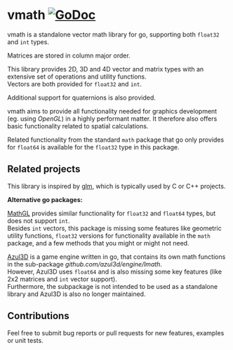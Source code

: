 # vmath [![GoDoc](https://godoc.org/github.com/maja42/vmath?status.svg)](https://godoc.org/github.com/maja42/vmath)

vmath is a standalone vector math library for go, supporting both `float32` and `int` types.

Matrices are stored in column major order.


This library provides 2D, 3D and 4D vector and matrix types with an extensive set of operations and utility functions. \
Vectors are both provided for `float32` and `int`.
 
Additional support for quaternions is also provided.
 
vmath aims to provide all functionality needed for graphics development (eg. using *OpenGL*) in a highly performant matter.
It therefore also offers basic functionality related to spatial calculations. 

Related functionality from the standard `math` package that go only provides for `float64` is available for the `float32` type in this package.
 
## Related projects

This library is inspired by [glm](https://glm.g-truc.net/0.9.9/index.html), which is typically used by C or C++ projects.

**Alternative go packages:**

[MathGL](https://github.com/go-gl/mathgl) provides similar functionality for `float32` and `float64` types,
but does not support `int`. \
Besides `int` vectors, this package is missing some features like geometric utility functions, `float32` versions for functionality available in the `math` package, 
and a few methods that you might or might not need.

[Azul3D](https://github.com/azul3d) is a game engine written in go, that contains its own math functions in the sub-package *github.com/azul3d/engine/lmath*. \
However, Azul3D uses `float64` and is also missing some key features (like 2x2 matrices and `int` vector support). 
\
Furthermore, the subpackage is not intended to be used as a standalone library and Azul3D is also no longer maintained.  

## Contributions

Feel free to submit bug reports or pull requests for new features, examples or unit tests.
